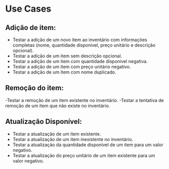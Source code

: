 # Use Cases

## Adição de item:
- Testar a adição de um novo item ao inventário com informações completas (nome, quantidade disponível, preço unitário e descrição opcional).
- Testar a adição de um item sem descrição opcional.
- Testar a adição de um item com quantidade disponível negativa.
- Testar a adição de um item com preço unitário negativo.
- Testar a adição de um item com nome duplicado.

## Remoção do item:
-Testar a remoção de um item existente no inventário.
-Testar a tentativa de remoção de um item que não existe no inventário.

## Atualização Disponível:
- Testar a atualização de um item existente.
- Testar a atualização de um item inexistente no inventário.
- Testar a atualização da quantidade disponível de um item para um valor negativo.
- Testar a atualização do preço unitário de um item existente para um valor negativo.
